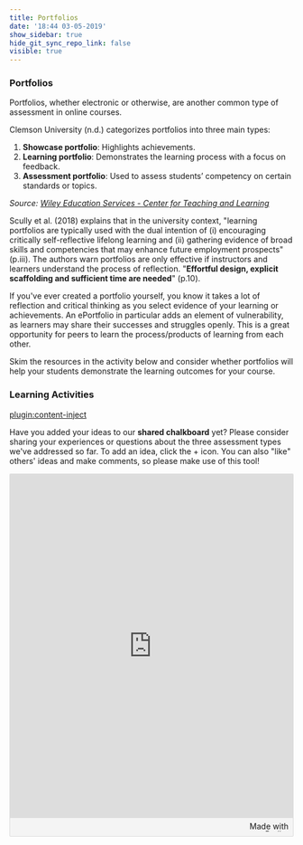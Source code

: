 ```yaml
---
title: Portfolios
date: '18:44 03-05-2019'
show_sidebar: true
hide_git_sync_repo_link: false
visible: true
---
```


### Portfolios

Portfolios, whether electronic or otherwise, are another common type of assessment in online courses.    

Clemson University (n.d.) categorizes portfolios into three main types:

1. **Showcase portfolio**: Highlights achievements.
1. **Learning portfolio**: Demonstrates the learning process with a focus on feedback.
1. **Assessment portfolio**: Used to assess students’ competency on certain standards or topics.

 *Source: [Wiley Education Services - Center for Teaching and Learning](https://ctl.wiley.com/e-portfolios-and-their-uses-in-higher-education/)*

Scully et al. (2018) explains that in the university context, "learning portfolios are typically used with the dual intention of (i) encouraging critically self-reflective lifelong learning and (ii) gathering evidence of broad skills and competencies that may enhance future employment prospects" (p.iii).  The authors warn portfolios are only effective if instructors and learners understand the process of reflection. "**Effortful design, explicit scaffolding and sufficient time are needed**" (p.10).

If you've ever created a portfolio yourself, you know it takes a lot of reflection and critical thinking as you select evidence of your learning or achievements. An ePortfolio in particular adds an element of vulnerability, as learners may share their successes and struggles openly. This is a great opportunity for peers to learn the process/products of learning from each other.

Skim the resources in the activity below and consider whether portfolios will help your students demonstrate the learning outcomes for your course.

### Learning Activities
[plugin:content-inject](../../_4-5)


Have you added your ideas to our **shared chalkboard** yet?  Please consider sharing your experiences or questions about the three assessment types we've addressed so far. To add an idea, click the + icon. You can also "like" others' ideas and make comments, so please make use of this tool!

<div class="padlet-embed" style="border:1px solid rgba(0,0,0,0.1);border-radius:2px;box-sizing:border-box;overflow:hidden;position:relative;width:100%;background:#F4F4F4"><p style="padding:0;margin:0"><iframe src="https://padlet.com/embed/mtxqc9gvjy5z0zp5" frameborder="0" allow="camera;microphone;geolocation" style="width:100%;height:608px;display:block;padding:0;margin:0"></iframe></p><div style="padding:8px;text-align:right;margin:0;"><a href="https://padlet.com?ref=embed" style="padding:0;margin:0;border:none;display:block;line-height:1;height:16px" target="_blank"><img src="https://resources.padletcdn.com/assets/made_with_padlet.png" width="86" height="16" style="padding:0;margin:0;background:none;border:none;display:inline;box-shadow:none" alt="Made with Padlet"></a></div></div>
